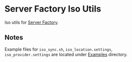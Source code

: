 # Server Factory Iso Utils

Iso utils for [Server Factory](https://github.com/Server-Factory/Core-Framework).

## Notes

Example files for  `iso_sync.sh`, `iso_location.settings`, `iso_provider.settings` 
are located under [Examples](./Examples) directory. 